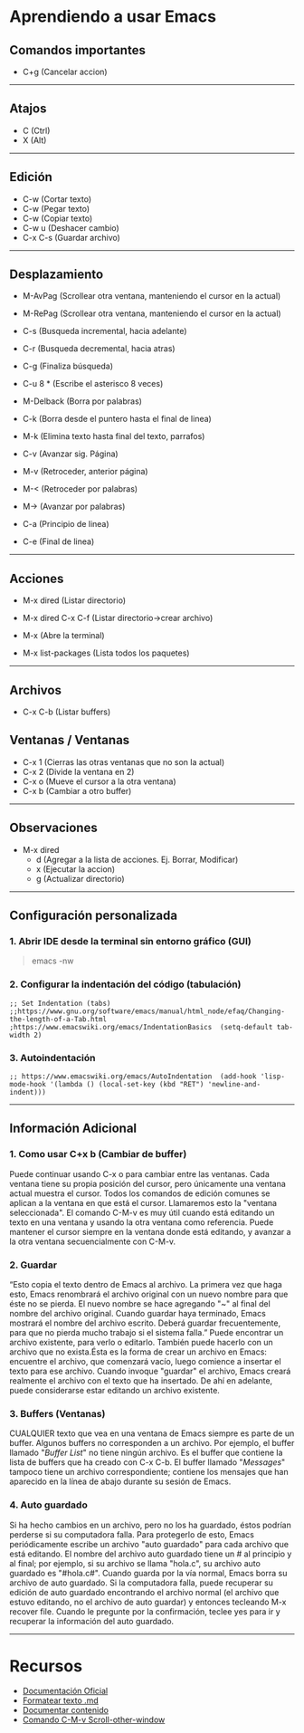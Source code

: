 # Aprendiendo a usar Emacs

## Comandos importantes
* C+g (Cancelar accion)

- - -

## Atajos
- C (Ctrl)
- X (Alt)

- - -

## Edición
- C-w (Cortar texto)
- C-w (Pegar texto)
- C-w (Copiar texto)
- C-w u (Deshacer cambio)
- C-x C-s (Guardar archivo)

- - -

## Desplazamiento
- M-AvPag (Scrollear otra ventana, manteniendo el cursor en la actual)
- M-RePag (Scrollear otra ventana, manteniendo el cursor en la actual)
- C-s (Busqueda incremental, hacia adelante)
- C-r (Busqueda decremental, hacia atras)
- C-g (Finaliza búsqueda)
- C-u 8 * (Escribe el asterisco 8 veces)
- M-Delback (Borra por palabras)

- C-k (Borra desde el puntero hasta el final de linea)
- M-k (Elimina texto hasta final del texto, parrafos)

- C-v  (Avanzar sig. Página)
- M-v (Retroceder, anterior página)
- M-< (Retroceder por palabras)
- M-> (Avanzar por palabras)
- C-a (Principio de linea)
- C-e (Final de linea)

- - -

## Acciones
- M-x dired (Listar directorio)
- M-x dired C-x C-f (Listar directorio->crear archivo)

- M-x (Abre la terminal)
- M-x list-packages (Lista todos los paquetes)

- - -

## Archivos
- C-x C-b (Listar buffers)


## Ventanas / Ventanas
- C-x 1 (Cierras las otras ventanas que no son la actual)
- C-x 2 (Divide la ventana en 2)
- C-x o (Mueve el cursor a la otra ventana)
- C-x b (Cambiar a otro buffer)

- - -

## Observaciones
- M-x dired
    - d (Agregar a la lista de acciones. Ej. Borrar, Modificar)
    - x (Ejecutar la accion)
    - g (Actualizar directorio)

- - -

## Configuración personalizada
### 1. Abrir IDE desde la terminal sin entorno gráfico (GUI)
> emacs -nw

### 2. Configurar la indentación del código (tabulación)
``
;; Set Indentation (tabs)
;;https://www.gnu.org/software/emacs/manual/html_node/efaq/Changing-the-length-of-a-Tab.html
;https://www.emacswiki.org/emacs/IndentationBasics 
(setq-default tab-width 2)
``

### 3. Autoindentación
``
;; https://www.emacswiki.org/emacs/AutoIndentation 
(add-hook 'lisp-mode-hook '(lambda ()
  (local-set-key (kbd "RET") 'newline-and-indent)))
``

- - -

## Información Adicional
### 1. Como usar C+x b (Cambiar de buffer)
Puede continuar usando C-x o para cambiar entre las ventanas.  Cada ventana tiene su propia posición del cursor, pero únicamente una ventana actual muestra el cursor.  Todos los comandos de edición comunes se aplican a la ventana en que está el cursor.  Llamaremos esto la "ventana seleccionada".
El comando C-M-v es muy útil cuando está editando un texto en una ventana y usando la otra ventana como referencia.  Puede mantener el cursor siempre en la ventana donde está editando, y avanzar a la otra ventana secuencialmente con C-M-v.

### 2. Guardar
“Esto copia el texto dentro de Emacs al archivo.  La primera vez que haga esto, Emacs renombrará el archivo original con un nuevo nombre para que éste no se pierda.  El nuevo nombre se hace agregando "~" al final del nombre del archivo original. Cuando guardar haya terminado, Emacs mostrará el nombre del archivo escrito.  Deberá guardar frecuentemente, para que no pierda mucho
trabajo si el sistema falla.” Puede encontrar un archivo existente, para verlo o editarlo.  También puede hacerlo con un archivo que no exista.Ésta es la forma de crear un archivo en Emacs: encuentre el archivo, que comenzará vacío, luego comience a insertar el texto para ese archivo.  Cuando invoque "guardar" el archivo, Emacs creará realmente el archivo con el texto que ha insertado.  De ahí en adelante, puede considerarse estar editando un archivo existente.

### 3. Buffers (Ventanas)
CUALQUIER texto que vea en una ventana de Emacs siempre es parte de un buffer.  Algunos buffers no corresponden a un archivo.  Por ejemplo, el buffer llamado "*Buffer List*" no tiene ningún archivo.  Es el buffer que contiene la lista de buffers que ha creado con C-x C-b.  El buffer llamado "*Messages*" tampoco tiene un archivo correspondiente; contiene los mensajes que han aparecido en la línea de abajo durante su sesión de Emacs.

### 4. Auto guardado
Si ha hecho cambios en un archivo, pero no los ha guardado, éstos podrían perderse si su computadora falla.  Para protegerlo de esto, Emacs periódicamente escribe un archivo "auto guardado" para cada archivo que está editando.  El nombre del archivo auto guardado tiene un # al principio y al final; por ejemplo, si su archivo se llama "hola.c", su archivo auto guardado es "#hola.c#".  Cuando guarda por la vía normal, Emacs borra su archivo de auto guardado.
Si la computadora falla, puede recuperar su edición de auto guardado encontrando el archivo normal (el archivo que estuvo editando, no el archivo de auto guardar) y entonces tecleando M-x recover file<Return>.  Cuando le pregunte por la confirmación, teclee yes<Return> para ir y recuperar la información del auto guardado.

- - -

# Recursos
- [Documentación Oficial](https://www.gnu.org/software/emacs/manual/html_node/emacs/Exiting.html)
- [Formatear texto .md](https://daringfireball.net/projects/markdown/syntax>)
- [Documentar contenido](https://www.mkdocs.org/#getting-started>)
- [Comando C-M-v Scroll-other-window](https://www.gnu.org/software/emacs/manual/html_node/emacs/Other-Window.html)

